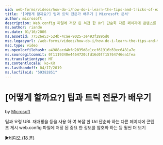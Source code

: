 ```yaml
---
uid: web-forms/videos/how-do-i/how-do-i-learn-the-tips-and-tricks-of-experts
title: '[어떻게 할까요?] 팁과 트릭 전문가 배우기 | Microsoft 문서'
author: microsoft
description: Web.config 파일에 저장 된 복잡 한 Url 단순화 다른 페이지에 콘텐츠를 게시 하는 중요 한 정보를 암호화 하는 등 유용한 정보 보기...
ms.author: riande
ms.date: 01/16/2006
ms.assetid: 77526e53-524b-4cae-9025-3e493f2895d0
msc.legacyurl: /web-forms/videos/how-do-i/how-do-i-learn-the-tips-and-tricks-of-experts
msc.type: video
ms.openlocfilehash: a4988acd4bfd2835d8e1cef61916b59ec6481a7e
ms.sourcegitcommit: 0f1119340e4464720cfd16d0ff15764746ea1fea
ms.translationtype: MT
ms.contentlocale: ko-KR
ms.lasthandoff: 04/17/2019
ms.locfileid: "59382851"
---
```

# <a name="how-do-i-learn-the-tips-and-tricks-of-experts"></a>[어떻게 할까요?] 팁과 트릭 전문가 배우기

by [Microsoft](https://github.com/microsoft)

팁과 요령 URL 재매핑을 등을 사용 하 여 복잡 한 Url 단순화 하는 다른 페이지에 콘텐츠 게시 web.config 파일에 저장 된 중요 한 정보를 암호화 하는 등 훨씬 더 보기

[&#9654;비디오 (18 분)](https://channel9.msdn.com/Blogs/ASP-NET-Site-Videos/how-do-i-learn-the-tips-and-tricks-of-experts)
